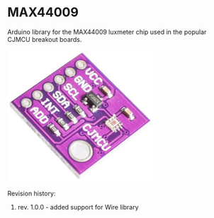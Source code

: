 # MAX44009
Arduino library for the MAX44009 luxmeter chip used in the popular CJMCU breakout boards.

<img src="https://github.com/dantudose/misc/blob/master/max44009.jpg" height="300"/>

Revision history:
1. rev. 1.0.0 - added support for Wire library

